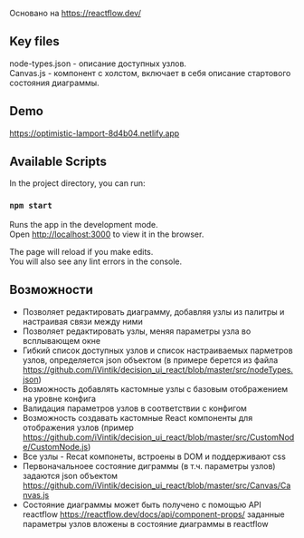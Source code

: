 


Основано на https://reactflow.dev/

## Key files
node-types.json - описание доступных узлов.\
Canvas.js - компонент с холстом, включает в себя описание стартового состояния диаграммы.

## Demo
https://optimistic-lamport-8d4b04.netlify.app

## Available Scripts

In the project directory, you can run:

### `npm start`

Runs the app in the development mode.\
Open [http://localhost:3000](http://localhost:3000) to view it in the browser.

The page will reload if you make edits.\
You will also see any lint errors in the console.

## Возможности
* Позволяет редактировать диаграмму, добавляя узлы из палитры и настраивая связи между ними
* Позволяет редактировать узлы, меняя параметры узла во всплывающем окне
* Гибкий список доступных узлов и список настраиваемых парметров узлов, определяется json объектом (в примере берется из файла https://github.com/iVintik/decision_ui_react/blob/master/src/nodeTypes.json)
* Возможность добавлять кастомные узлы с базовым отображением на уровне конфига
* Валидация параметров узлов в соответствии с конфигом
* Возможность создавать кастомные React компоненты для отображения узлов (пример https://github.com/iVintik/decision_ui_react/blob/master/src/CustomNode/CustomNode.js)
* Все узлы - Recat компонеты, встроены в DOM и поддерживают css
* Первоначальноее состояние диграммы (в т.ч. параметры узлов) задаются json объектом https://github.com/iVintik/decision_ui_react/blob/master/src/Canvas/Canvas.js
* Состояние диаграммы может быть получено с помощью API reactflow https://reactflow.dev/docs/api/component-props/ заданные параметры узлов вложены в состояние диаграммы в reactflow
